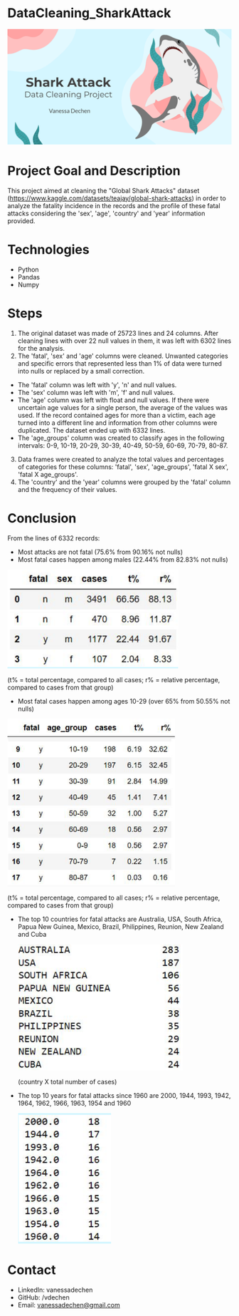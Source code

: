 # DataCleaning_SharkAttack
  ![shark_attack_cover](https://raw.githubusercontent.com/vdechen/DataCleaning_SharkAttack/main/images/shark_attack_cover.png)
 
# Project Goal and Description
  This project aimed at cleaning the "Global Shark Attacks" dataset (https://www.kaggle.com/datasets/teajay/global-shark-attacks) in order to analyze the fatality incidence in the records and the profile of these fatal attacks considering the 'sex', 'age', 'country' and 'year' information provided. 
  
# Technologies 
  - Python
  - Pandas
  - Numpy

# Steps
  1. The original dataset was made of 25723 lines and 24 columns. After cleaning lines with over 22 null values in them, it was left with 6302 lines for the analysis.
  2. The 'fatal', 'sex' and 'age' columns were cleaned. Unwanted categories and specific errors that represented less than 1% of data were turned into nulls or replaced by a small correction.
  - The 'fatal' column was left with 'y', 'n' and null values.  
  - The 'sex' column was left with 'm', 'f' and null values. 
  - The 'age' column was left with float and null values. If there were uncertain age values for a single person, the average of the values was used. If the record contained ages for more than a victim, each age turned into a different line and information from other columns were duplicated. The dataset ended up with 6332 lines.
  - The 'age_groups' column was created to classify ages in the following intervals: 0-9, 10-19, 20-29, 30-39, 40-49, 50-59, 60-69, 70-79, 80-87.
  3. Data frames were created to analyze the total values and percentages of categories for these columns: 'fatal', 'sex', 'age_groups', 'fatal X sex', 'fatal X age_groups'.
  4. The 'country' and the 'year' columns were grouped by the 'fatal' column and the frequency of their values.   

# Conclusion
  From the lines of 6332 records: 
   - Most attacks are not fatal (75.6% from 90.16% not nulls)
   - Most fatal cases happen among males (22.44% from 82.83% not nulls)
   
   ![fatality_sex](https://raw.githubusercontent.com/vdechen/DataCleaning_SharkAttack/main/images/fatality_sex.png)
   
   (t% = total percentage, compared to all cases; r% = relative percentage, compared to cases from that group)
   
   - Most fatal cases happen among ages 10-29 (over 65% from 50.55% not nulls)
   
   ![fatality_age](https://raw.githubusercontent.com/vdechen/DataCleaning_SharkAttack/main/images/fatality_age.png)
   
   (t% = total percentage, compared to all cases; r% = relative percentage, compared to cases from that group)
   
   - The top 10 countries for fatal attacks are Australia, USA, South Africa, Papua New Guinea, Mexico, Brazil, Philippines, Reunion, New Zealand and Cuba
   
      ![top10_countries](https://raw.githubusercontent.com/vdechen/DataCleaning_SharkAttack/main/images/top10_countries.png)
      
       (country X total number of cases)
   
   - The top 10 years for fatal attacks since 1960 are 2000, 1944, 1993, 1942, 1964, 1962, 1966, 1963, 1954 and 1960
   
      ![top10_years](https://raw.githubusercontent.com/vdechen/DataCleaning_SharkAttack/main/images/top10_years.png)
   
# Contact
- LinkedIn: vanessadechen
- GitHub: /vdechen
- Email: vanessadechen@gmail.com
